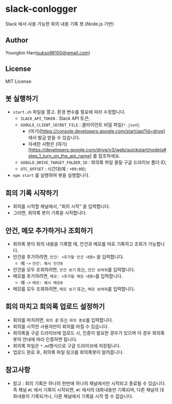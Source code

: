 # slack-conlogger
Slack 에서 사용 가능한 회의 내용 기록 봇.(Node.js 기반)

## Author
Youngbin Han(sukso96100@gmail.com)

## License
MIT License

## 봇 실행하기
- `start.sh` 파일을 열고. 환경 변수를 필요에 따라 수정합니다.
  - `SLACK_API_TOKEN` : Slack API 토큰;
  - `GOOGLE_CLIENT_SECRET_FILE` : 클라이언트 비밀 파일(`*.json`);
    - (여기)[https://console.developers.google.com/start/api?id=drive] 에서 발급 받을 수 있습니다.
    - 자세한 사항은 (여기)[https://developers.google.com/drive/v3/web/quickstart/nodejs#step_1_turn_on_the_api_name] 를 참조하세요.
  - `GOOGLD_DRIVE_TARGET_FOLDER_ID` : 회의록 파일 올릴 구글 드라이브 폴더 ID;
  - `UTC_OFFSET` : 시간대(예 : `+09:00`);
- `npm start` 를 실행하여 봇을 실행합니다.

## 회의 기록 시작하기
- 회의를 시작할 채널에서, "회의 시작" 을 입력합니다.
- 그러면, 회의록 봇이 기록을 시작합니다.

## 안건, 메모 추가하거나 조회하기
- 회의록 봇이 회의 내용을 기록할 때, 안건과 메모를 따로 기록하고 조회가 가능합니다.
- 안건을 추가하려면, `안건: <추가할 안건 내용>` 을 입력합니다.
  - 예 -> `안건: 예시 안건0`
- 안건을 모두 조회하려면, `안건 보기` 또는, `안건 보여줘`를 입력합니다.
- 메모를 추가하려면, `메모: <추가할 메모 내용>`를 입력합니다.
  - 예 -> `메모: 예시 메모0`
- 메모를 모두 조회하려면, `메모 보기` 또는, `메모 보여줘`를 입력합니다.

## 회의 마치고 회의록 업로드 설정하기
- 회의를 마치려면, `회의 끝` 또는 `회의 종료`를 입력합니다.
- 회의를 시작한 사용자만이 회의를 마칠 수 있습니다.
- 회의록을 구글 드라이브에 업로드 시, 인증이 필요한 경우가 있으며 이 경우 회의록 봇의 안내에 따라 인증하면 됩니다.
- 회의록 파일은 `*.md`형식으로 구글 드라이브에 저장됩니다.
- 업로드 완료 후, 회의록 파일 링크를 회의록봇이 알려줍니다.

## 참고사항
- 참고 : 회의 기록은 하나의 한번에 하나의 채널에서만 시작되고 종료될 수 있습니다. 즉 채널 `#C` 에서 기록이 시작되면, `#C` 에서의 대화내용만 기록되며, 다른 채널의 대화내용이 기록되거나, 다른 채널에서 기록을 시작 할 수 없습니다.
